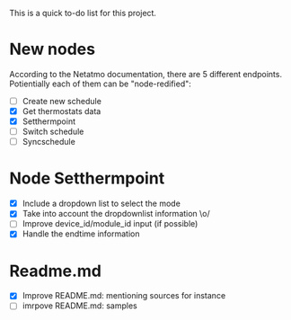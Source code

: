 This is a quick to-do list for this project.

# New nodes
According to the Netatmo documentation, there are 5 different endpoints. Potientially each of them can be "node-redified":

- [ ] Create new schedule
- [x] Get thermostats data
- [x] Setthermpoint
- [ ] Switch schedule
- [ ] Syncschedule

# Node Setthermpoint
- [x] Include a dropdown list to select the mode
- [x] Take into account the dropdownlist information \o/
- [ ] Improve device_id/module_id input (if possible)
- [x] Handle the endtime information

# Readme.md
- [x] Improve README.md: mentioning sources for instance
- [ ] imrpove README.md: samples
